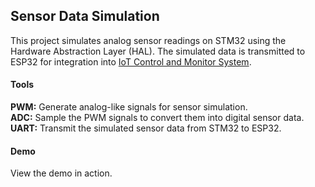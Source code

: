 ## Sensor Data Simulation

This project simulates analog sensor readings on STM32 using the Hardware Abstraction Layer (HAL). The simulated data is transmitted to ESP32 for integration into [IoT Control and Monitor System](https://github.com/HajjSalad/ESP32-IoT-Control-and-Monitor-System).

#### Tools
**PWM:** Generate analog-like signals for sensor simulation.<br>
**ADC:** Sample the PWM signals to convert them into digital sensor data.<br>
**UART:** Transmit the simulated sensor data from STM32 to ESP32.<br>

#### Demo
View the demo in action.

